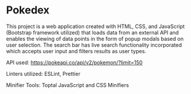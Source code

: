 # Pokedex

This project is a web application created with HTML, CSS, and JavaScript (Bootstrap framework utilized) that loads data from an external API and enables the viewing of data points in the form of popup modals based on user selection. The search bar has live search functionality incorporated which accepts user input and filters results as user types.

API used: https://pokeapi.co/api/v2/pokemon/?limit=150

Linters utilized: ESLint, Prettier

Minifier Tools: Toptal JavaScript and CSS Minifiers
